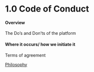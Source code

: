 # 1.0 Code of Conduct

#### Overview

The Do’s and Don’ts of the platform

#### Where it occurs/ how we initiate it

Terms of agreement

[Philosophy](../white-paper/community-governance-structure/1.0-code-of-conduct.md)

